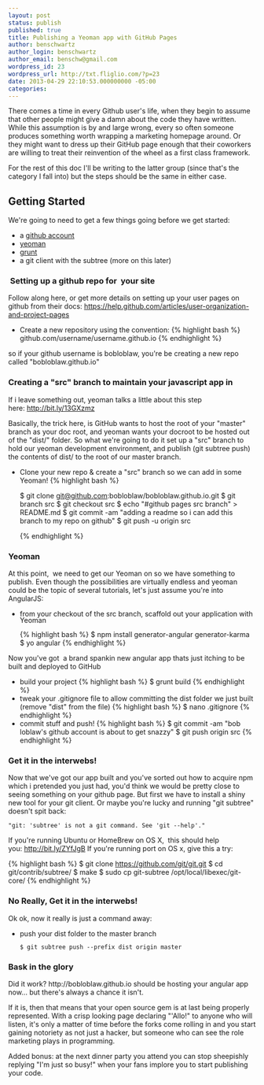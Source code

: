 ```yaml
---
layout: post
status: publish
published: true
title: Publishing a Yeoman app with GitHub Pages
author: benschwartz
author_login: benschwartz
author_email: benschw@gmail.com
wordpress_id: 23
wordpress_url: http://txt.fliglio.com/?p=23
date: 2013-04-29 22:10:53.000000000 -05:00
categories:
---
```


There comes a time in every Github user's life, when they begin to assume that other people might give a damn about the code they have written. While this assumption is by and large wrong, every so often someone produces something worth wrapping a marketing homepage around. Or they might want to dress up their GitHub page enough that their coworkers are willing to treat their reinvention of the wheel as a first class framework.

For the rest of this doc I'll be writing to the latter group (since that's the category I fall into) but the steps should be the same in either case.

<!--more-->

<h2>Getting Started</h2>
We're going to need to get a few things going before we get started:
<ul>
	<li>a <a title="GitHub" href="https://github.com/">github account</a></li>
	<li><a title="Yeoman" href="http://yeoman.io/">yeoman</a></li>
	<li><a title="GruntJS" href="http://gruntjs.com/">grunt</a></li>
	<li>a git client with the subtree (more on this later)</li>
</ul>
<h3> Setting up a github repo for  your site</h3>
Follow along here, or get more details on setting up your user pages on github from their docs: <a href="https://help.github.com/articles/user-organization-and-project-pages">https://help.github.com/articles/user-organization-and-project-pages</a>
<ul>
	<li>Create a new repository using the convention:
{% highlight bash %}
github.com/username/username.github.io
{% endhighlight %}

</li>
</ul>
so if your github username is bobloblaw, you're be creating a new repo called "bobloblaw.github.io"
<h3>Creating a "src" branch to maintain your javascript app in</h3>
If i leave something out, yeoman talks a little about this step here: <a href="http://bit.ly/13GXzmz">http://bit.ly/13GXzmz</a>

Basically, the trick here, is GitHub wants to host the root of your "master" branch as your doc root, and yeoman wants your docroot to be hosted out of the "dist/" folder. So what we're going to do it set up a "src" branch to hold our yeoman development environment, and publish (git subtree push) the contents of dist/ to the root of our master branch.
<ul>
	<li>Clone your new repo &amp; create a "src" branch so we can add in some Yeoman!
{% highlight bash %}

$ git clone git@github.com:bobloblaw/bobloblaw.github.io.git
$ git branch src
$ git checkout src
$ echo "#github pages src branch" &gt; README.md
$ git commit -am "adding a readme so i can add this branch to my repo on github"
$ git push -u origin src

{% endhighlight %}

</li>
</ul>
<h3>Yeoman</h3>
At this point,  we need to get our Yeoman on so we have something to publish. Even though the possibilities are virtually endless and yeoman could be the topic of several tutorials, let's just assume you're into AngularJS:
<ul>
	<li><span style="line-height: 13px;">from your checkout of the src branch, scaffold out your application with Yeoman</span>

{% highlight bash %}
$ npm install generator-angular generator-karma
$ yo angular
{% endhighlight %}

</li>
</ul>
Now you've got  a brand spankin new angular app thats just itching to be built and deployed to GitHub
<ul>
	<li><span style="line-height: 13px;">build your project</span>
{% highlight bash %}
$ grunt build
{% endhighlight %}
</li>
	<li>tweak your .gitignore file to allow committing the dist folder we just built (remove "dist" from the file)
{% highlight bash %}
$ nano .gitignore
{% endhighlight %}

</li>
	<li>commit stuff and push!
{% highlight bash %}
$ git commit -am "bob loblaw's github account is about to get snazzy"
$ git push origin src
{% endhighlight %}
</li>
</ul>
<h3>Get it in the interwebs!</h3>
Now that we've got our app built and you've sorted out how to acquire npm which i pretended you just had, you'd think we would be pretty close to seeing something on your github page. But first we have to install a shiny new tool for your git client. Or maybe you're lucky and running "git subtree" doesn't spit back:
<pre><code>"git: 'subtree' is not a git command. See 'git --help'."</code></pre>
If you're running Ubuntu or HomeBrew on OS X,  this should help you: <a href="http://bit.ly/ZYfJgB">http://bit.ly/ZYfJgB</a>
If you're running port on OS x,  give this a try:

{% highlight bash %}
$ git clone https://github.com/git/git.git
$ cd git/contrib/subtree/
$ make
$ sudo cp git-subtree /opt/local/libexec/git-core/
{% endhighlight %}
<h3>No Really, Get it in the interwebs!</h3>
Ok ok, now it really is just a command away:
<ul>
	<li><span style="line-height: 13px;"><span style="line-height: 13px;">push your dist folder to the master branch
</span></span>
<pre><code>$ git subtree push --prefix dist origin master</code></pre>
</li>
</ul>
<h3>Bask in the glory</h3>
Did it work? http://bobloblaw.github.io should be hosting your angular app now... but there's always a chance it isn't.

If it is, then that means that your open source gem is at last being properly represented. With a crisp looking page declaring "'Allo!" to anyone who will listen, it's only a matter of time before the forks come rolling in and you start gaining notoriety as not just a hacker, but someone who can see the role marketing plays in programming.

Added bonus: at the next dinner party you attend you can stop sheepishly replying "I'm just so busy!" when your fans implore you to start publishing your code.
